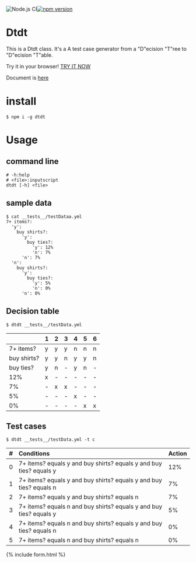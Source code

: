 ![Node.js CI](https://github.com/freddiefujiwara/dtdt/workflows/Node.js%20CI/badge.svg)[![npm version](https://badge.fury.io/js/dtdt.svg)](https://badge.fury.io/js/dtdt)

# Dtdt
This is a Dtdt class. It's a A test case generator from a "D"ecision "T"ree to "D"ecision "T"able.

Try it in your browser! [TRY IT NOW](https://freddiefujiwara.github.io/dtdt/#inputscript)

Document is [here](https://github.com/freddiefujiwara/dtdt/blob/master/DOCS.md)

# install

``` shell
$ npm i -g dtdt
```

# Usage
## command line
``` shell
# -h:help
# <file>:inputscript
dtdt [-h] <file>
```
## sample data
``` shell
$ cat __tests__/testDataa.yml
7+ items?:
  'y':
    buy shirts?:
      'y':
        buy ties?:
          'y': 12%
          'n': 7%
      'n': 7%
  'n':
    buy shirts?:
      'y':
        buy ties?:
          'y': 5%
          'n': 0%
      'n': 0%
```

## Decision table
```shell
$ dtdt __tests__/testData.yml
```

||1|2|3|4|5|6|
|:--|:--|:--|:--|:--|:--|:--|
|7+ items?|y|y|y|n|n|n|
|buy shirts?|y|y|n|y|y|n|
|buy ties?|y|n|-|y|n|-|
|12%|x|-|-|-|-|-|
|7%|-|x|x|-|-|-|
|5%|-|-|-|x|-|-|
|0%|-|-|-|-|x|x|

## Test cases
```shell
$ dtdt __tests__/testData.yml -t c
```

|#|Conditions|Action|
|:--|:--|:--|
|0|7+ items? equals y and buy shirts? equals y and buy ties? equals y|12%|
|1|7+ items? equals y and buy shirts? equals y and buy ties? equals n|7%|
|2|7+ items? equals y and buy shirts? equals n|7%|
|3|7+ items? equals n and buy shirts? equals y and buy ties? equals y|5%|
|4|7+ items? equals n and buy shirts? equals y and buy ties? equals n|0%|
|5|7+ items? equals n and buy shirts? equals n|0%|

{% include form.html %}
